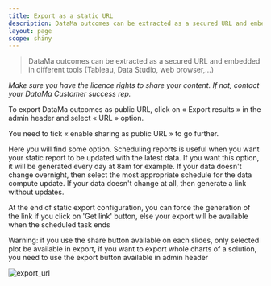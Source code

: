 ```yaml
---
title: Export as a static URL
description: DataMa outcomes can be extracted as a secured URL and embedded in different tools (Tableau, Data Studio, web browser,…).
layout: page
scope: shiny
---
```


> DataMa outcomes can be extracted as a secured URL and embedded in different tools (Tableau, Data Studio, web browser,…)

_Make sure you have the licence rights to share your content. If not, contact your DataMa Customer success rep._

To export DataMa outcomes as public URL, click on « Export results » in the admin header and select « URL » option.

You need to tick « enable sharing as public URL » to go further.

Here you will find some option. Scheduling reports is useful when you want your static report to be updated with the latest data. If you want this option, it will be generated every day at 8am for example. If your data doesn't change overnight, then select the most appropriate schedule for the data compute update. If your data doesn't change at all, then generate a link without updates.

At the end of static export configuration, you can force the generation of the link if you click on 'Get link' button, else your export will be available when the scheduled task ends 

Warning: if you use the share button available on each slides, only selected plot be available in export, if you want to export whole charts of a solution, you need to use the export button available in admin header

![export_url]({{site.url}}/{{site.baseurl}}/core_app/header/export_results/images/export_static_url.gif)
